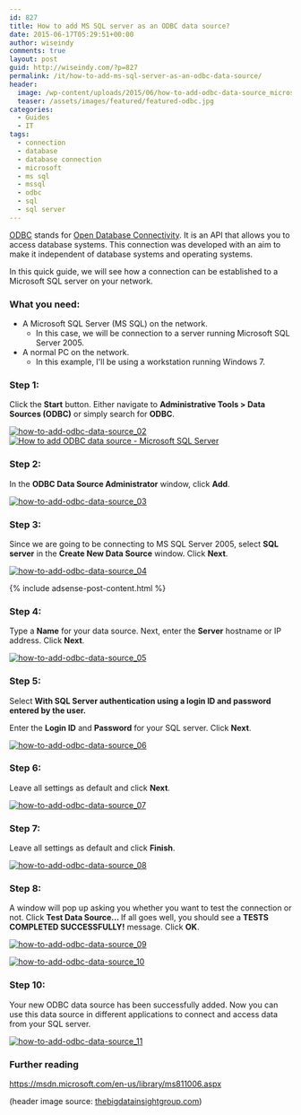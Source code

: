 ```yaml
---
id: 827
title: How to add MS SQL server as an ODBC data source?
date: 2015-06-17T05:29:51+00:00
author: wiseindy
comments: true
layout: post
guid: http://wiseindy.com/?p=827
permalink: /it/how-to-add-ms-sql-server-as-an-odbc-data-source/
header:
  image: /wp-content/uploads/2015/06/how-to-add-odbc-data-source_microsoft_sql_server.jpg
  teaser: /assets/images/featured/featured-odbc.jpg
categories:
  - Guides
  - IT
tags:
  - connection
  - database
  - database connection
  - microsoft
  - ms sql
  - mssql
  - odbc
  - sql
  - sql server
---
```

<a target="_blank" href="https://en.wikipedia.org/wiki/Open_Database_Connectivity" target="_blank">ODBC</a> stands for <a target="_blank" href="https://en.wikipedia.org/wiki/Open_Database_Connectivity" target="_blank">Open Database Connectivity</a>. It is an API that allows you to access database systems. This connection was developed with an aim to make it independent of database systems and operating systems.

<!--more-->

In this quick guide, we will see how a connection can be established to a Microsoft SQL server on your network.
<h3>What you need:</h3>
<ul>
	<li>A Microsoft SQL Server (MS SQL) on the network.
<ul>
	<li>In this case, we will be connection to a server running Microsoft SQL Server 2005.</li>
</ul>
</li>
	<li>A normal PC on the network.
<ul>
	<li>In this example, I'll be using a workstation running Windows 7.</li>
</ul>
</li>
</ul>
<h3>Step 1:</h3>
Click the <strong>Start</strong> button. Either navigate to <strong>Administrative Tools &gt; Data Sources (ODBC)</strong> or simply search for <strong>ODBC</strong>.

<a target="_blank" href="http://wiseindy.com/wp-content/uploads/2015/06/how-to-add-odbc-data-source_02.png"><img class="alignnone wp-image-829 size-medium" src="http://wiseindy.com/wp-content/uploads/2015/06/how-to-add-odbc-data-source_02-163x300.png" alt="how-to-add-odbc-data-source_02" /></a>  <a target="_blank" href="http://wiseindy.com/wp-content/uploads/2015/06/how-to-add-odbc-data-source_01.png"><img class="alignnone wp-image-828 size-medium" src="http://wiseindy.com/wp-content/uploads/2015/06/how-to-add-odbc-data-source_01-250x300.png" alt="How to add ODBC data source - Microsoft SQL Server" /></a>
<h3>Step 2:</h3>
In the <strong>ODBC Data Source Administrator</strong> window, click <strong>Add</strong>.

<a target="_blank" href="http://wiseindy.com/wp-content/uploads/2015/06/how-to-add-odbc-data-source_03.png"><img class="alignnone size-full wp-image-830" src="http://wiseindy.com/wp-content/uploads/2015/06/how-to-add-odbc-data-source_03.png" alt="how-to-add-odbc-data-source_03" /></a>
<h3>Step 3:</h3>
Since we are going to be connecting to MS SQL Server 2005, select <strong>SQL server</strong> in the <strong>Create New Data Source</strong> window. Click <strong>Next</strong>.

<a target="_blank" href="http://wiseindy.com/wp-content/uploads/2015/06/how-to-add-odbc-data-source_04.png"><img class="alignnone size-full wp-image-831" src="http://wiseindy.com/wp-content/uploads/2015/06/how-to-add-odbc-data-source_04.png" alt="how-to-add-odbc-data-source_04" /></a>

<div class="row">
  <div class="col-12">
    {% include adsense-post-content.html %}
  </div>
</div>

<h3>Step 4:</h3>
Type a <strong>Name</strong> for your data source. Next, enter the <strong>Server</strong> hostname or IP address. Click <strong>Next</strong>.

<a target="_blank" href="http://wiseindy.com/wp-content/uploads/2015/06/how-to-add-odbc-data-source_05.png"><img class="alignnone size-full wp-image-832" src="http://wiseindy.com/wp-content/uploads/2015/06/how-to-add-odbc-data-source_05.png" alt="how-to-add-odbc-data-source_05" /></a>
<h3>Step 5:</h3>
Select <strong>With SQL Server authentication using a login ID and password entered by the user.</strong>

Enter the <strong>Login ID</strong> and <strong>Password</strong> for your SQL server. Click <strong>Next</strong>.

<a target="_blank" href="http://wiseindy.com/wp-content/uploads/2015/06/how-to-add-odbc-data-source_06.png"><img class="alignnone size-full wp-image-833" src="http://wiseindy.com/wp-content/uploads/2015/06/how-to-add-odbc-data-source_06.png" alt="how-to-add-odbc-data-source_06" /></a>
<h3>Step 6:</h3>
Leave all settings as default and click <strong>Next</strong>.

<a target="_blank" href="http://wiseindy.com/wp-content/uploads/2015/06/how-to-add-odbc-data-source_07.png"><img class="alignnone size-full wp-image-834" src="http://wiseindy.com/wp-content/uploads/2015/06/how-to-add-odbc-data-source_07.png" alt="how-to-add-odbc-data-source_07" /></a>
<h3>Step 7:</h3>
Leave all settings as default and click <strong>Finish</strong>.

<a target="_blank" href="http://wiseindy.com/wp-content/uploads/2015/06/how-to-add-odbc-data-source_08.png"><img class="alignnone size-full wp-image-835" src="http://wiseindy.com/wp-content/uploads/2015/06/how-to-add-odbc-data-source_08.png" alt="how-to-add-odbc-data-source_08" /></a>
<h3>Step 8:</h3>
A window will pop up asking you whether you want to test the connection or not. Click <strong>Test Data Source... </strong>If all goes well, you should see a <strong>TESTS COMPLETED SUCCESSFULLY!</strong> message. Click <strong>OK</strong>.

<a target="_blank" href="http://wiseindy.com/wp-content/uploads/2015/06/how-to-add-odbc-data-source_09.png"><img class="alignnone size-full wp-image-836" src="http://wiseindy.com/wp-content/uploads/2015/06/how-to-add-odbc-data-source_09.png" alt="how-to-add-odbc-data-source_09" /></a>

<a target="_blank" href="http://wiseindy.com/wp-content/uploads/2015/06/how-to-add-odbc-data-source_10.png"><img class="alignnone size-full wp-image-837" src="http://wiseindy.com/wp-content/uploads/2015/06/how-to-add-odbc-data-source_10.png" alt="how-to-add-odbc-data-source_10" /></a>
<h3>Step 10:</h3>
Your new ODBC data source has been successfully added. Now you can use this data source in different applications to connect and access data from your SQL server.

<a target="_blank" href="http://wiseindy.com/wp-content/uploads/2015/06/how-to-add-odbc-data-source_11.png"><img class="alignnone size-full wp-image-838" src="http://wiseindy.com/wp-content/uploads/2015/06/how-to-add-odbc-data-source_11.png" alt="how-to-add-odbc-data-source_11" /></a>
<h3>Further reading</h3>
<a target="_blank" href="https://msdn.microsoft.com/en-us/library/ms811006.aspx" target="_blank">https://msdn.microsoft.com/en-us/library/ms811006.aspx</a>

(header image source: <a target="_blank" href="http://www.thebigdatainsightgroup.com/site/topics/relational%20database" target="_blank">thebigdatainsightgroup.com</a>)
